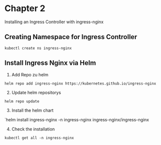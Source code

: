 # Chapter 2

Installing an Ingress Controller with ingress-nginx

## Creating Namespace for Ingress Controller

`kubectl create ns ingress-nginx`

## Install Ingress Nginx via Helm

1. Add Repo zu helm

`helm repo add ingress-nginx https://kubernetes.github.io/ingress-nginx`

2. Update helm repositorys

`helm repo update`

3. Install the helm chart

`helm install ingress-nginx -n ingress-nginx ingress-nginx/ingress-nginx

4. Check the installation

`kubectl get all -n ingress-nginx`